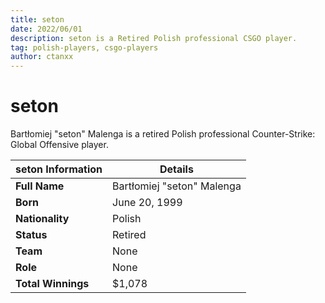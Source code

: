 ```yaml
---
title: seton
date: 2022/06/01
description: seton is a Retired Polish professional CSGO player.
tag: polish-players, csgo-players
author: ctanxx
---
```


# seton

Bartłomiej "seton" Malenga is a retired Polish professional Counter-Strike: Global Offensive player.

| **seton Information** | **Details**                |
| --------------------- | -------------------------- |
| **Full Name**         | Bartłomiej "seton" Malenga |
| **Born**              | June 20, 1999              |
| **Nationality**       | Polish                     |
| **Status**            | Retired                    |
| **Team**              | None	                     |
| **Role**              | None	                     |
| **Total Winnings**    | $1,078                     |